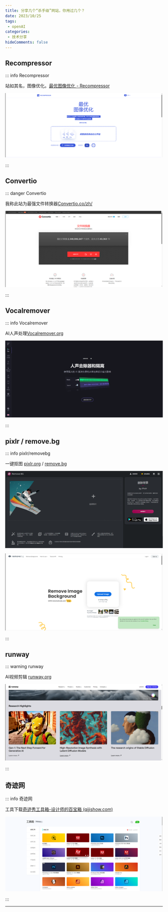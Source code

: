 ```yaml
---
title: 分享几个“杀手级”网站，你用过几个？
date: 2023/10/25
tags:
 - openAI
categories:
 - 技术分享
hideComments: false
---
```

## Recompressor

::: info Recompressor

站如其名，图像优化。[最优图像优化 - Recompressor](https://zh.recompressor.com/#)

![1698481561692](image/openAIShare/1698481561692.png)

:::

## Convertio

::: danger Convertio

我称此站为最强文件转换器[Convertio.co/zh/](https://convertio.co/zh/)

![1698481823436](image/openAIShare/1698481823436.png)

:::

## Vocalremover

::: info Vocalremover

AI人声处理[Vocalremover.org](https://vocalremover.org/)

![1698482004654](image/openAIShare/1698482004654.png)

:::

## pixlr / remove.bg

::: info pixlr/removebg

一键抠图 [pixlr.org](https://pixlr.com/cn/remove-background/) / [remove.bg](https://www.remove.bg/zh)

![1698482327364](image/openAIShare/1698482327364.png)

![1698482424720](image/openAIShare/1698482424720.png)

:::

## runway

::: warning runway

AI视频剪辑 [runway.org](https://runwayml.com/?refer=17yongai.com)

![1698482922093](image/openAIShare/1698482922093.png)

:::

## 奇迹网

::: info 奇迹网

工具下载[奇迹秀工具箱-设计师的百宝箱 (qijishow.com)](https://www.qijishow.com/down/index.html)

![1698483324886](image/openAIShare/1698483324886.png)

:::

---
